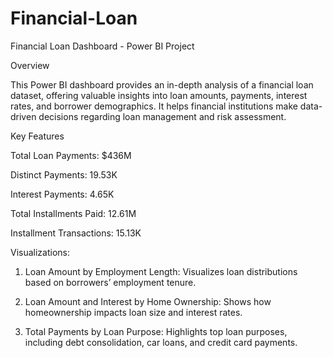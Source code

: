 # Financial-Loan
Financial Loan Dashboard - Power BI Project

Overview

This Power BI dashboard provides an in-depth analysis of a financial loan dataset, offering valuable insights into loan amounts, payments, interest rates, and borrower demographics. It helps financial institutions make data-driven decisions regarding loan management and risk assessment.

Key Features

Total Loan Payments: $436M

Distinct Payments: 19.53K

Interest Payments: 4.65K

Total Installments Paid: 12.61M

Installment Transactions: 15.13K


Visualizations:

1. Loan Amount by Employment Length: Visualizes loan distributions based on borrowers’ employment tenure.


2. Loan Amount and Interest by Home Ownership: Shows how homeownership impacts loan size and interest rates.


3. Total Payments by Loan Purpose: Highlights top loan purposes, including debt consolidation, car loans, and credit card payments.
